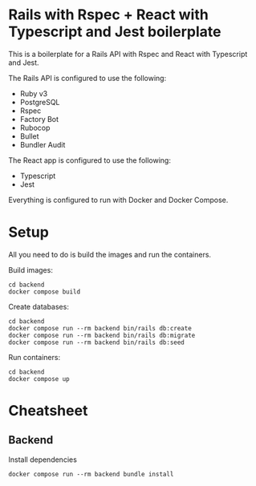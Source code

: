 # Rails with Rspec + React with Typescript and Jest boilerplate

This is a boilerplate for a Rails API with Rspec and React with Typescript and Jest.

The Rails API is configured to use the following:
- Ruby v3
- PostgreSQL
- Rspec
- Factory Bot
- Rubocop
- Bullet
- Bundler Audit

The React app is configured to use the following:
- Typescript
- Jest

Everything is configured to run with Docker and Docker Compose.

# Setup

All you need to do is build the images and run the containers.

Build images:
```shell
cd backend
docker compose build
```

Create databases:
```shell
cd backend
docker compose run --rm backend bin/rails db:create
docker compose run --rm backend bin/rails db:migrate
docker compose run --rm backend bin/rails db:seed
```

Run containers:
```shell
cd backend
docker compose up
```

# Cheatsheet

## Backend

Install dependencies
```shell
docker compose run --rm backend bundle install
```
